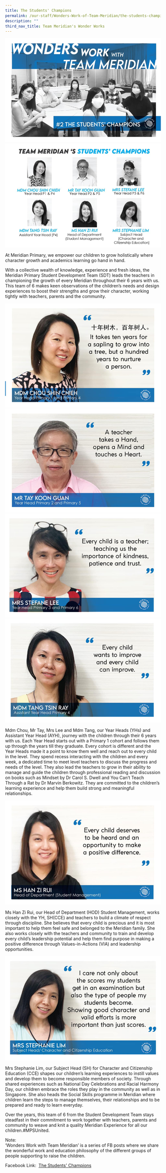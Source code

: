 ```yaml
---
title: The Students' Champions
permalink: /our-staff/Wonders-Work-of-Team-Meridian/the-students-champions/
description: ""
third_nav_title: Team Meridian's Wonder Works
---
```


![](/images/Wonder%20Work/The%20Students'%20Champions/The%20Students'%20Champions%201.jpg)
![](/images/Wonder%20Work/The%20Students'%20Champions/The%20Students'%20Champions%202.jpg)

<p>At Meridian Primary, we empower our children to grow holistically where character growth and academics learning go hand in hand.

With a collective wealth of knowledge, experience and fresh ideas, the Meridian Primary Student Development Team (SDT) leads the teachers in championing the growth of every Meridian throughout their 6 years with us. This team of 6 makes keen observations of the children’s needs and design experiences to boost their strengths and grow their character, working tightly with teachers, parents and the community.</p>

![](/images/Wonder%20Work/The%20Students'%20Champions/The%20Students'%20Champions%203.jpg)
![](/images/Wonder%20Work/The%20Students'%20Champions/The%20Students'%20Champions%204.jpg)
![](/images/Wonder%20Work/The%20Students'%20Champions/The%20Students'%20Champions%205.jpg)
![](/images/Wonder%20Work/The%20Students'%20Champions/The%20Students'%20Champions%206.jpg)

<p>Mdm Chou, Mr Tay, Mrs Lee and Mdm Tang, our Year Heads (YHs) and Assistant Year Head (AYH), journey with the children through their 6 years with us. Each Year Head starts out with a Primary 1 cohort and follows them up through the years till they graduate. Every cohort is different and the Year Heads made it a point to know them well and reach out to every child in the level. They spend recess interacting with the children and every week, a dedicated time to meet level teachers to discuss the progress and needs of the level. They also lead the teachers to grow in their ability to manage and guide the children through professional reading and discussion on books such as Mindset by Dr Carol S. Dwell and You Can’t Teach Through a Rat by Dr Marvin Berkowitz. They are committed to the children’s learning experience and help them build strong and meaningful relationships.</p>

![](/images/Wonder%20Work/The%20Students'%20Champions/The%20Students'%20Champions%207.jpg)

<p>Ms Han Zi Rui, our Head of Department (HOD) Student Management, works closely with the YH, SH(CCE) and teachers to build a climate of respect through discipline. She believes that every child is precious and it is most important to help them feel safe and belonged to the Meridian family. She also works closely with the teachers and community to train and develop every child’s leadership potential and help them find purpose in making a positive difference through Values-in-Actions (VIA) and leadership opportunities.</p>

![](/images/Wonder%20Work/The%20Students'%20Champions/The%20Students'%20Champions%208.jpg)

<p>Mrs Stephanie Lim, our Subject Head (SH) for Character and Citizenship Education (CCE) shapes our children’s learning experiences to instill values and develop them to become responsible members of society. Through shared experiences such as National Day Celebrations and Racial Harmony Day, our children embrace the roles they play in the community as well as in Singapore. She also heads the Social Skills programme in Meridian where children learn the steps to manage themselves, their relationships and to be prepared and ready to learn everyday.

Over the years, this team of 6 from the Student Development Team stays steadfast in their commitment to work together with teachers, parents and community to weave and knit a quality Meridian Experience for all our children.#MPSUnited.

Note:  
‘Wonders Work with Team Meridian’ is a series of FB posts where we share the wonderful work and education philosophy of the different groups of people supporting to raise the children.

  
Facebook Link: [](http://facebook.com/meridianpri/posts/178537727014173) [The Students' Champions](http://facebook.com/meridianpri/posts/178537727014173)</p>
